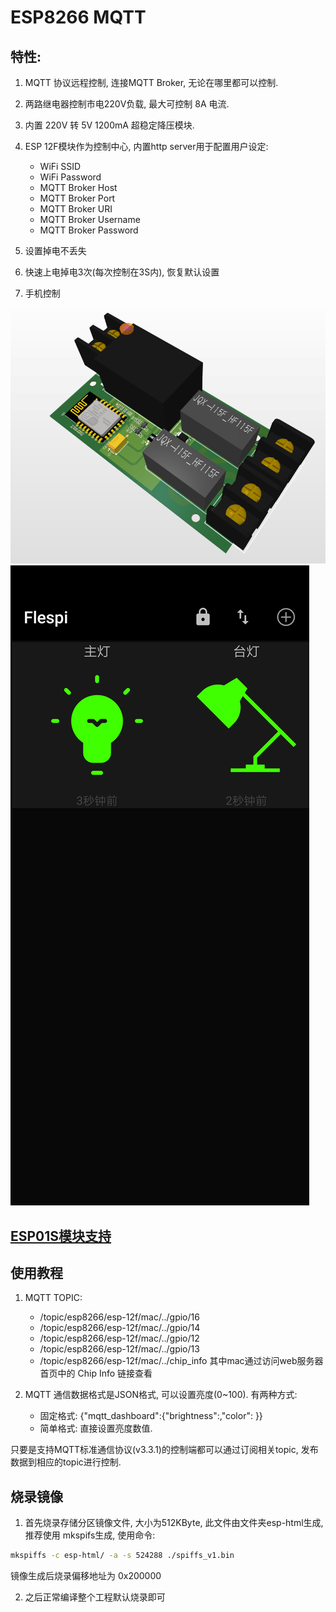 # ESP8266 MQTT

## 特性:

1. MQTT 协议远程控制, 连接MQTT Broker, 无论在哪里都可以控制.
2. 两路继电器控制市电220V负载, 最大可控制 8A 电流.
3. 内置 220V 转 5V 1200mA 超稳定降压模块.
4. ESP 12F模块作为控制中心, 内置http server用于配置用户设定:
   - WiFi SSID
   - WiFi Password
   - MQTT Broker Host
   - MQTT Broker Port
   - MQTT Broker URI
   - MQTT Broker Username
   - MQTT Broker Password

5. 设置掉电不丢失
6. 快速上电掉电3次(每次控制在3S内), 恢复默认设置
7. 手机控制


![](assets/1.png)
![](assets/2.jpg)

## [ESP01S模块支持](esp01_support.md)

## 使用教程
1. MQTT TOPIC: 
   - /topic/esp8266/esp-12f/mac/../gpio/16
   - /topic/esp8266/esp-12f/mac/../gpio/14
   - /topic/esp8266/esp-12f/mac/../gpio/12
   - /topic/esp8266/esp-12f/mac/../gpio/13
   - /topic/esp8266/esp-12f/mac/../chip_info
其中mac通过访问web服务器首页中的 Chip Info 链接查看

2. MQTT 通信数据格式是JSON格式, 可以设置亮度(0~100). 有两种方式:
   - 固定格式:
     {"mqtt_dashboard":{"brightness":<value>,"color": <value>}}
   - 简单格式:
     直接设置亮度数值.

只要是支持MQTT标准通信协议(v3.3.1)的控制端都可以通过订阅相关topic, 发布数据到相应的topic进行控制.


## 烧录镜像
1. 首先烧录存储分区镜像文件, 大小为512KByte, 此文件由文件夹esp-html生成, 推荐使用 mkspifs生成, 使用命令:
```bash
mkspiffs -c esp-html/ -a -s 524288 ./spiffs_v1.bin
```
镜像生成后烧录偏移地址为 0x200000

2. 之后正常编译整个工程默认烧录即可
